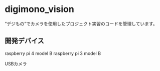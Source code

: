 # digimono_vision
”デジもの”でカメラを使用したプロジェクト実習のコードを管理しています。

## 開発デバイス
raspberry pi 4 model B
raspberry pi 3 model B

USBカメラ
